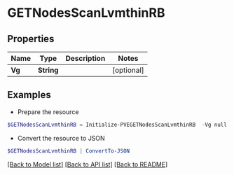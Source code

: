 # GETNodesScanLvmthinRB
## Properties

Name | Type | Description | Notes
------------ | ------------- | ------------- | -------------
**Vg** | **String** |  | [optional] 

## Examples

- Prepare the resource
```powershell
$GETNodesScanLvmthinRB = Initialize-PVEGETNodesScanLvmthinRB  -Vg null
```

- Convert the resource to JSON
```powershell
$GETNodesScanLvmthinRB | ConvertTo-JSON
```

[[Back to Model list]](../README.md#documentation-for-models) [[Back to API list]](../README.md#documentation-for-api-endpoints) [[Back to README]](../README.md)

